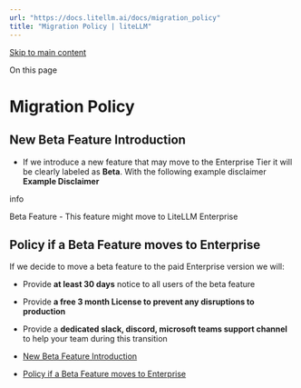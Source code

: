 ```yaml
---
url: "https://docs.litellm.ai/docs/migration_policy"
title: "Migration Policy | liteLLM"
---
```


[Skip to main content](https://docs.litellm.ai/docs/migration_policy#__docusaurus_skipToContent_fallback)

On this page

# Migration Policy

## New Beta Feature Introduction [​](https://docs.litellm.ai/docs/migration_policy\#new-beta-feature-introduction "Direct link to New Beta Feature Introduction")

- If we introduce a new feature that may move to the Enterprise Tier it will be clearly labeled as **Beta**. With the following example disclaimer
**Example Disclaimer**

info

Beta Feature - This feature might move to LiteLLM Enterprise

## Policy if a Beta Feature moves to Enterprise [​](https://docs.litellm.ai/docs/migration_policy\#policy-if-a-beta-feature-moves-to-enterprise "Direct link to Policy if a Beta Feature moves to Enterprise")

If we decide to move a beta feature to the paid Enterprise version we will:

- Provide **at least 30 days** notice to all users of the beta feature
- Provide **a free 3 month License to prevent any disruptions to production**
- Provide a **dedicated slack, discord, microsoft teams support channel** to help your team during this transition

- [New Beta Feature Introduction](https://docs.litellm.ai/docs/migration_policy#new-beta-feature-introduction)
- [Policy if a Beta Feature moves to Enterprise](https://docs.litellm.ai/docs/migration_policy#policy-if-a-beta-feature-moves-to-enterprise)